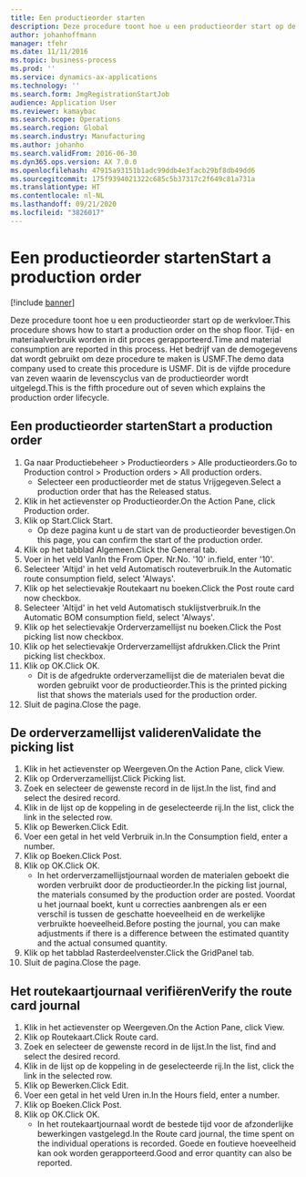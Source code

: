 ```yaml
---
title: Een productieorder starten
description: Deze procedure toont hoe u een productieorder start op de werkvloer.
author: johanhoffmann
manager: tfehr
ms.date: 11/11/2016
ms.topic: business-process
ms.prod: ''
ms.service: dynamics-ax-applications
ms.technology: ''
ms.search.form: JmgRegistrationStartJob
audience: Application User
ms.reviewer: kamaybac
ms.search.scope: Operations
ms.search.region: Global
ms.search.industry: Manufacturing
ms.author: johanho
ms.search.validFrom: 2016-06-30
ms.dyn365.ops.version: AX 7.0.0
ms.openlocfilehash: 47915a93151b1adc99ddb4e3facb29bf8db49dd6
ms.sourcegitcommit: 175f9394021322c685c5b37317c2f649c81a731a
ms.translationtype: HT
ms.contentlocale: nl-NL
ms.lasthandoff: 09/21/2020
ms.locfileid: "3826017"
---
```

# <a name="start-a-production-order"></a><span data-ttu-id="531a2-103">Een productieorder starten</span><span class="sxs-lookup"><span data-stu-id="531a2-103">Start a production order</span></span>

[!include [banner](../../includes/banner.md)]

<span data-ttu-id="531a2-104">Deze procedure toont hoe u een productieorder start op de werkvloer.</span><span class="sxs-lookup"><span data-stu-id="531a2-104">This procedure shows how to start a production order on the shop floor.</span></span> <span data-ttu-id="531a2-105">Tijd- en materiaalverbruik worden in dit proces gerapporteerd.</span><span class="sxs-lookup"><span data-stu-id="531a2-105">Time and material consumption are reported in this process.</span></span> <span data-ttu-id="531a2-106">Het bedrijf van de demogegevens dat wordt gebruikt om deze procedure te maken is USMF.</span><span class="sxs-lookup"><span data-stu-id="531a2-106">The demo data company used to create this procedure is USMF.</span></span> <span data-ttu-id="531a2-107">Dit is de vijfde procedure van zeven waarin de levenscyclus van de productieorder wordt uitgelegd.</span><span class="sxs-lookup"><span data-stu-id="531a2-107">This is the fifth procedure out of seven which explains the production order lifecycle.</span></span>


## <a name="start-a-production-order"></a><span data-ttu-id="531a2-108">Een productieorder starten</span><span class="sxs-lookup"><span data-stu-id="531a2-108">Start a production order</span></span>
1. <span data-ttu-id="531a2-109">Ga naar Productiebeheer > Productieorders > Alle productieorders.</span><span class="sxs-lookup"><span data-stu-id="531a2-109">Go to Production control > Production orders > All production orders.</span></span>
    * <span data-ttu-id="531a2-110">Selecteer een productieorder met de status Vrijgegeven.</span><span class="sxs-lookup"><span data-stu-id="531a2-110">Select a production order that has the Released status.</span></span>  
2. <span data-ttu-id="531a2-111">Klik in het actievenster op Productieorder.</span><span class="sxs-lookup"><span data-stu-id="531a2-111">On the Action Pane, click Production order.</span></span>
3. <span data-ttu-id="531a2-112">Klik op Start.</span><span class="sxs-lookup"><span data-stu-id="531a2-112">Click Start.</span></span>
    * <span data-ttu-id="531a2-113">Op deze pagina kunt u de start van de productieorder bevestigen.</span><span class="sxs-lookup"><span data-stu-id="531a2-113">On this page, you can confirm the start of the production order.</span></span>  
4. <span data-ttu-id="531a2-114">Klik op het tabblad Algemeen.</span><span class="sxs-lookup"><span data-stu-id="531a2-114">Click the General tab.</span></span>
5. <span data-ttu-id="531a2-115">Voer in het veld Van</span><span class="sxs-lookup"><span data-stu-id="531a2-115">In the From Oper.</span></span> <span data-ttu-id="531a2-116">Nr.</span><span class="sxs-lookup"><span data-stu-id="531a2-116">No.</span></span> <span data-ttu-id="531a2-117">'10' in.</span><span class="sxs-lookup"><span data-stu-id="531a2-117">field, enter '10'.</span></span>
6. <span data-ttu-id="531a2-118">Selecteer 'Altijd' in het veld Automatisch routeverbruik.</span><span class="sxs-lookup"><span data-stu-id="531a2-118">In the Automatic route consumption field, select 'Always'.</span></span>
7. <span data-ttu-id="531a2-119">Klik op het selectievakje Routekaart nu boeken.</span><span class="sxs-lookup"><span data-stu-id="531a2-119">Click the Post route card now checkbox.</span></span>
8. <span data-ttu-id="531a2-120">Selecteer 'Altijd' in het veld Automatisch stuklijstverbruik.</span><span class="sxs-lookup"><span data-stu-id="531a2-120">In the Automatic BOM consumption field, select 'Always'.</span></span>
9. <span data-ttu-id="531a2-121">Klik op het selectievakje Orderverzamellijst nu boeken.</span><span class="sxs-lookup"><span data-stu-id="531a2-121">Click the Post picking list now checkbox.</span></span>
10. <span data-ttu-id="531a2-122">Klik op het selectievakje Orderverzamellijst afdrukken.</span><span class="sxs-lookup"><span data-stu-id="531a2-122">Click the Print picking list checkbox.</span></span>
11. <span data-ttu-id="531a2-123">Klik op OK.</span><span class="sxs-lookup"><span data-stu-id="531a2-123">Click OK.</span></span>
    * <span data-ttu-id="531a2-124">Dit is de afgedrukte orderverzamellijst die de materialen bevat die worden gebruikt voor de productieorder.</span><span class="sxs-lookup"><span data-stu-id="531a2-124">This is the printed picking list that shows the materials used for the production order.</span></span>  
12. <span data-ttu-id="531a2-125">Sluit de pagina.</span><span class="sxs-lookup"><span data-stu-id="531a2-125">Close the page.</span></span>

## <a name="validate-the-picking-list"></a><span data-ttu-id="531a2-126">De orderverzamellijst valideren</span><span class="sxs-lookup"><span data-stu-id="531a2-126">Validate the picking list</span></span>
1. <span data-ttu-id="531a2-127">Klik in het actievenster op Weergeven.</span><span class="sxs-lookup"><span data-stu-id="531a2-127">On the Action Pane, click View.</span></span>
2. <span data-ttu-id="531a2-128">Klik op Orderverzamellijst.</span><span class="sxs-lookup"><span data-stu-id="531a2-128">Click Picking list.</span></span>
3. <span data-ttu-id="531a2-129">Zoek en selecteer de gewenste record in de lijst.</span><span class="sxs-lookup"><span data-stu-id="531a2-129">In the list, find and select the desired record.</span></span>
4. <span data-ttu-id="531a2-130">Klik in de lijst op de koppeling in de geselecteerde rij.</span><span class="sxs-lookup"><span data-stu-id="531a2-130">In the list, click the link in the selected row.</span></span>
5. <span data-ttu-id="531a2-131">Klik op Bewerken.</span><span class="sxs-lookup"><span data-stu-id="531a2-131">Click Edit.</span></span>
6. <span data-ttu-id="531a2-132">Voer een getal in het veld Verbruik in.</span><span class="sxs-lookup"><span data-stu-id="531a2-132">In the Consumption field, enter a number.</span></span>
7. <span data-ttu-id="531a2-133">Klik op Boeken.</span><span class="sxs-lookup"><span data-stu-id="531a2-133">Click Post.</span></span>
8. <span data-ttu-id="531a2-134">Klik op OK.</span><span class="sxs-lookup"><span data-stu-id="531a2-134">Click OK.</span></span>
    * <span data-ttu-id="531a2-135">In het orderverzamellijstjournaal worden de materialen geboekt die worden verbruikt door de productieorder.</span><span class="sxs-lookup"><span data-stu-id="531a2-135">In the picking list journal, the materials consumed by the production order are posted.</span></span> <span data-ttu-id="531a2-136">Voordat u het journaal boekt, kunt u correcties aanbrengen als er een verschil is tussen de geschatte hoeveelheid en de werkelijke verbruikte hoeveelheid.</span><span class="sxs-lookup"><span data-stu-id="531a2-136">Before posting the journal, you can make adjustments if there is a difference between the estimated quantity and the actual consumed quantity.</span></span>  
9. <span data-ttu-id="531a2-137">Klik op het tabblad Rasterdeelvenster.</span><span class="sxs-lookup"><span data-stu-id="531a2-137">Click the GridPanel tab.</span></span>
10. <span data-ttu-id="531a2-138">Sluit de pagina.</span><span class="sxs-lookup"><span data-stu-id="531a2-138">Close the page.</span></span>

## <a name="verify-the-route-card-journal"></a><span data-ttu-id="531a2-139">Het routekaartjournaal verifiëren</span><span class="sxs-lookup"><span data-stu-id="531a2-139">Verify the route card journal</span></span>
1. <span data-ttu-id="531a2-140">Klik in het actievenster op Weergeven.</span><span class="sxs-lookup"><span data-stu-id="531a2-140">On the Action Pane, click View.</span></span>
2. <span data-ttu-id="531a2-141">Klik op Routekaart.</span><span class="sxs-lookup"><span data-stu-id="531a2-141">Click Route card.</span></span>
3. <span data-ttu-id="531a2-142">Zoek en selecteer de gewenste record in de lijst.</span><span class="sxs-lookup"><span data-stu-id="531a2-142">In the list, find and select the desired record.</span></span>
4. <span data-ttu-id="531a2-143">Klik in de lijst op de koppeling in de geselecteerde rij.</span><span class="sxs-lookup"><span data-stu-id="531a2-143">In the list, click the link in the selected row.</span></span>
5. <span data-ttu-id="531a2-144">Klik op Bewerken.</span><span class="sxs-lookup"><span data-stu-id="531a2-144">Click Edit.</span></span>
6. <span data-ttu-id="531a2-145">Voer een getal in het veld Uren in.</span><span class="sxs-lookup"><span data-stu-id="531a2-145">In the Hours field, enter a number.</span></span>
7. <span data-ttu-id="531a2-146">Klik op Boeken.</span><span class="sxs-lookup"><span data-stu-id="531a2-146">Click Post.</span></span>
8. <span data-ttu-id="531a2-147">Klik op OK.</span><span class="sxs-lookup"><span data-stu-id="531a2-147">Click OK.</span></span>
    * <span data-ttu-id="531a2-148">In het routekaartjournaal wordt de bestede tijd voor de afzonderlijke bewerkingen vastgelegd.</span><span class="sxs-lookup"><span data-stu-id="531a2-148">In the Route card journal, the time spent on the individual operations is recorded.</span></span> <span data-ttu-id="531a2-149">Goede en foutieve hoeveelheid kan ook worden gerapporteerd.</span><span class="sxs-lookup"><span data-stu-id="531a2-149">Good and error quantity can also be reported.</span></span>  
